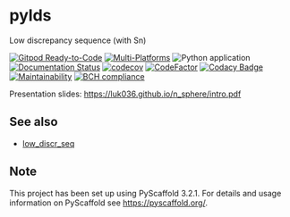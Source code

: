 # pylds

Low discrepancy sequence (with Sn)

[![Gitpod Ready-to-Code](https://img.shields.io/badge/Gitpod-Ready--to--Code-blue?logo=gitpod)](https://gitpod.io/#https://github.com/luk036/pylds)
[![Multi-Platforms](https://github.com/luk036/pylds/actions/workflows/multi-platforms.yml/badge.svg)](https://github.com/luk036/pylds/actions/workflows/multi-platforms.yml)
![Python application](https://github.com/luk036/pylds/workflows/Python%20application/badge.svg)
[![Documentation Status](https://readthedocs.org/projects/pylds/badge/?version=latest)](https://pylds.readthedocs.io/en/latest/?badge=latest)
[![codecov](https://codecov.io/gh/luk036/pylds/branch/main/graph/badge.svg?token=G0H3Y8QE8S)](https://codecov.io/gh/luk036/pylds)
[![CodeFactor](https://www.codefactor.io/repository/github/luk036/pylds/badge)](https://www.codefactor.io/repository/github/luk036/pylds)
[![Codacy Badge](https://api.codacy.com/project/badge/Grade/15fc85f478554cda94bf99abd6ca0a87)](https://app.codacy.com/app/luk036/pylds?utm_source=github.com&utm_medium=referral&utm_content=luk036/pylds&utm_campaign=Badge_Grade_Dashboard)
[![Maintainability](https://api.codeclimate.com/v1/badges/1821ee6527371df3a2b8/maintainability)](https://codeclimate.com/github/luk036/pylds/maintainability)
[![BCH compliance](https://bettercodehub.com/edge/badge/luk036/pylds?branch=master)](https://bettercodehub.com/)



Presentation slides: <https://luk036.github.io/n_sphere/intro.pdf>

See also
--------

-   [low_discr_seq](https://github.com/luk036/low_discr_seq)


Note
----

This project has been set up using PyScaffold 3.2.1. For details and usage
information on PyScaffold see <https://pyscaffold.org/>.
